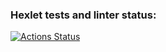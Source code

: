 ### Hexlet tests and linter status:
[![Actions Status](https://github.com/alyonakkk/typescript-developer-project-81/actions/workflows/hexlet-check.yml/badge.svg)](https://github.com/alyonakkk/typescript-developer-project-81/actions)